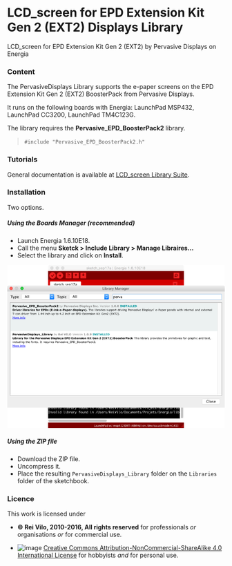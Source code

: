 # LCD_screen for EPD Extension Kit Gen 2 (EXT2) Displays Library
LCD_screen for EPD Extension Kit Gen 2 (EXT2) by Pervasive Displays on Energia

### Content

The PervasiveDisplays Library supports the e-paper screens on the EPD Extension Kit Gen 2 (EXT2) BoosterPack from Pervasive Displays.

It runs on the following boards with Energia: LaunchPad MSP432, LaunchPad CC3200, LaunchPad TM4C123G. 

The library requires the **Pervasive_EPD_BoosterPack2** library.

> `#include "Pervasive_EPD_BoosterPack2.h"`

### Tutorials

General documentation is available at [LCD_screen Library Suite](http://embeddedcomputing.weebly.com/lcd_screen-library-suite.html).

### Installation

Two options.

##### Using the Boards Manager (recommended)

* Launch Energia 1.6.10E18.
* Call the menu **Sketck > Include Library > Manage Libraires...**
* Select the library and click on **Install**.

![image](https://github.com/rei-vilo/PervasiveDisplays_Library/blob/master/Libraries.png)

##### Using the ZIP file

* Download the ZIP file.
* Uncompress it.
* Place the resulting `PervasiveDisplays_Library` folder on the `Libraries` folder of the sketchbook.

### Licence


This work is licensed under 

* **© Rei Vilo, 2010-2016, All rights reserved** for professionals _or_ organisations _or_ for commercial use. 

* ![image](https://i.creativecommons.org/l/by-nc-sa/4.0/88x31.png) [Creative Commons Attribution-NonCommercial-ShareAlike 4.0 International License](http://creativecommons.org/licenses/by-nc-sa/4.0/) for hobbyists _and_ for personal use.
